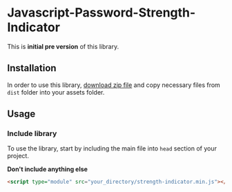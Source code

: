 # Javascript-Password-Strength-Indicator

This is **initial pre version** of this library.

## Installation
In order to use this library, [download zip file](https://github.com/NouvelleTechno/Javascript-Password-Strength-Indicator/releases) and copy necessary files from `dist` folder into your assets folder.

## Usage
### Include library
To use the library, start by including the main file into `head` section of your project.

**Don't include anything else**

```html
<script type="module" src="your_directory/strength-indicator.min.js"></script>
```